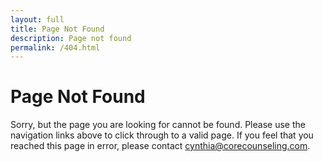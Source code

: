 ```yaml
---
layout: full
title: Page Not Found
description: Page not found
permalink: /404.html
---
```


# Page Not Found

Sorry, but the page you are looking for cannot be found. Please use the navigation links above to click through to a valid page. If you feel that you reached this page in error, please contact [cynthia@corecounseling.com](mailto:cynthia@corecounseling.com).